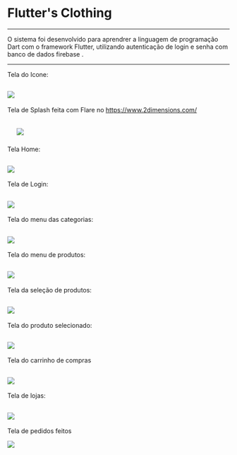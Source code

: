 Flutter's Clothing
===============================================

--------------------

O sistema foi desenvolvido para aprendrer a linguagem de programação Dart com o framework Flutter, utilizando autenticação de login e senha com banco de dados firebase .

 --------------------
 Tela do Icone:
 
 ![](https://github.com/jacksonn455/loja_virtual_flutter/blob/master/foto%20.png)
--------------------
Tela de Splash feita com Flare no https://www.2dimensions.com/

 ![](https://github.com/jacksonn455/loja_virtual_flutter/blob/master/foto%20(1).png)
 --------------------
 Tela Home:
 
 ![](https://github.com/jacksonn455/loja_virtual_flutter/blob/master/foto%20(2).png)
 --------------------
 Tela de Login:
 
 ![](https://github.com/jacksonn455/loja_virtual_flutter/blob/master/foto%20(3).png)
 --------------------
 Tela do menu das categorias:
 
 ![](https://github.com/jacksonn455/loja_virtual_flutter/blob/master/foto%20(4).png)
 --------------------
 Tela do menu de produtos:
 
 ![](https://github.com/jacksonn455/loja_virtual_flutter/blob/master/foto%20(0).png)
 --------------------
 Tela da seleção de produtos:
 
 ![](https://github.com/jacksonn455/loja_virtual_flutter/blob/master/foto%20(6).png)
 --------------------
 Tela do produto selecionado:
 
 ![](https://github.com/jacksonn455/loja_virtual_flutter/blob/master/foto%20(7).png)
 --------------------
 Tela do carrinho de compras
 
 ![](https://github.com/jacksonn455/loja_virtual_flutter/blob/master/foto%20(8).png)
  --------------------
 Tela de lojas:
 
 ![](https://github.com/jacksonn455/loja_virtual_flutter/blob/master/foto%20(11).png)
 --------------------
 Tela de pedidos feitos
 
 ![](https://github.com/jacksonn455/loja_virtual_flutter/blob/master/foto%20(12).png)
 
